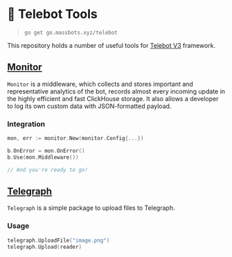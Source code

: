 # 🤖 Telebot Tools

> `go get go.massbots.xyz/telebot`

This repository holds a number of useful tools for [Telebot V3](https://github.com/tucnak/telebot/tree/v3) framework.

## [Monitor](https://github.com/massbots/telebot/tree/main/monitor)

`Monitor` is a middleware, which collects and stores important and representative analytics of the bot, records almost every incoming update in the highly efficient and fast ClickHouse storage. It also allows a developer to log its own custom data with JSON-formatted payload.

### Integration
```go
mon, err := monitor.New(monitor.Config{...})

b.OnError = mon.OnError()
b.Use(mon.Middleware())

// And you're ready to go!
```

## [Telegraph](https://github.com/massbots/telebot/tree/main/telegraph)

`Telegraph` is a simple package to upload files to Telegraph.

### Usage
```go
telegraph.UploadFile("image.png")
telegraph.Upload(reader)
```